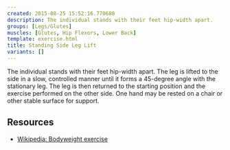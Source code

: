 ```yaml
---
created: 2015-08-25 15:52:16.770680
description: The individual stands with their feet hip-width apart.
groups: [Legs/Glutes]
muscles: [Glutes, Hip Flexors, Lower Back]
template: exercise.html
title: Standing Side Leg Lift
variants: []
---
```

The individual stands with their feet hip-width apart. The leg is lifted to the side in a slow, controlled manner until it forms a 45-degree angle with the stationary leg. The leg is then returned to the starting position and the exercise performed on the other side. One hand may be rested on a chair or other stable surface for support.

## Resources

* [Wikipedia: Bodyweight exercise](https://en.wikipedia.org/wiki/Bodyweight_exercise)